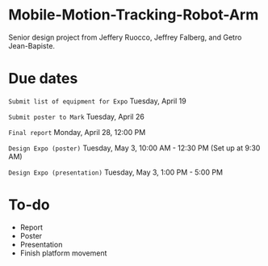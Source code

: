 # Mobile-Motion-Tracking-Robot-Arm
Senior design project from Jeffery Ruocco, Jeffrey Falberg, and Getro Jean-Bapiste. 

# Due dates

`Submit list of equipment for Expo` Tuesday, April 19

`Submit poster to Mark` Tuesday, April 26

`Final report` Monday, April 28, 12:00 PM

`Design Expo (poster)` Tuesday, May 3, 10:00 AM - 12:30 PM (Set up at 9:30 AM)

`Design Expo (presentation)` Tuesday, May 3, 1:00 PM - 5:00 PM

# To-do

* Report
* Poster
* Presentation
* Finish platform movement
